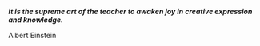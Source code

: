 _**It is the supreme art of the teacher to awaken joy in creative expression and knowledge.**_

Albert Einstein